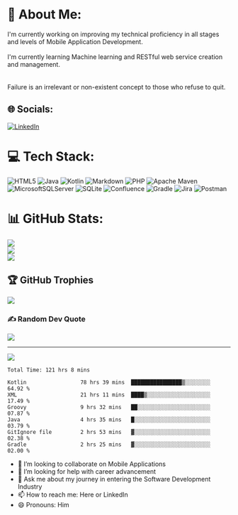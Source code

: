 # 💫 About Me:
I'm currently working on improving my technical proficiency in all stages and levels of Mobile Application Development.<br><br>I'm currently learning Machine learning and RESTful web service creation and management.<br><br><br>Failure is an irrelevant or non-existent concept to those who refuse to quit.


## 🌐 Socials:
[![LinkedIn](https://img.shields.io/badge/LinkedIn-%230077B5.svg?logo=linkedin&logoColor=white)](https://linkedin.com/in/clarence-e-moore) 

# 💻 Tech Stack:
![HTML5](https://img.shields.io/badge/html5-%23E34F26.svg?style=for-the-badge&logo=html5&logoColor=white) ![Java](https://img.shields.io/badge/java-%23ED8B00.svg?style=for-the-badge&logo=java&logoColor=white) ![Kotlin](https://img.shields.io/badge/kotlin-%230095D5.svg?style=for-the-badge&logo=kotlin&logoColor=white) ![Markdown](https://img.shields.io/badge/markdown-%23000000.svg?style=for-the-badge&logo=markdown&logoColor=white) ![PHP](https://img.shields.io/badge/php-%23777BB4.svg?style=for-the-badge&logo=php&logoColor=white) ![Apache Maven](https://img.shields.io/badge/Apache%20Maven-C71A36?style=for-the-badge&logo=Apache%20Maven&logoColor=white) ![MicrosoftSQLServer](https://img.shields.io/badge/Microsoft%20SQL%20Sever-CC2927?style=for-the-badge&logo=microsoft%20sql%20server&logoColor=white) ![SQLite](https://img.shields.io/badge/sqlite-%2307405e.svg?style=for-the-badge&logo=sqlite&logoColor=white) ![Confluence](https://img.shields.io/badge/confluence-%23172BF4.svg?style=for-the-badge&logo=confluence&logoColor=white) ![Gradle](https://img.shields.io/badge/Gradle-02303A.svg?style=for-the-badge&logo=Gradle&logoColor=white) ![Jira](https://img.shields.io/badge/jira-%230A0FFF.svg?style=for-the-badge&logo=jira&logoColor=white) ![Postman](https://img.shields.io/badge/Postman-FF6C37?style=for-the-badge&logo=postman&logoColor=white)
# 📊 GitHub Stats:
![](https://github-readme-stats.vercel.app/api?username=AndroidLion48&theme=onedark&hide_border=true&include_all_commits=true&count_private=true)<br/>
![](https://github-readme-streak-stats.herokuapp.com/?user=AndroidLion48&theme=onedark&hide_border=true)<br/>
![](https://github-readme-stats.vercel.app/api/top-langs/?username=AndroidLion48&theme=onedark&hide_border=true&include_all_commits=true&count_private=true&layout=compact)

## 🏆 GitHub Trophies
![](https://github-profile-trophy.vercel.app/?username=AndroidLion48&theme=radical&no-frame=false&no-bg=false&margin-w=4)

### ✍️ Random Dev Quote
![](https://quotes-github-readme.vercel.app/api?type=horizontal&theme=radical)

---
[![](https://visitcount.itsvg.in/api?id=AndroidLion48&icon=0&color=0)](https://visitcount.itsvg.in)

<!--START_SECTION:waka-->

```text
Total Time: 121 hrs 8 mins

Kotlin                 78 hrs 39 mins  ████████████████▒░░░░░░░░   64.92 %
XML                    21 hrs 11 mins  ████▒░░░░░░░░░░░░░░░░░░░░   17.49 %
Groovy                 9 hrs 32 mins   ██░░░░░░░░░░░░░░░░░░░░░░░   07.87 %
Java                   4 hrs 35 mins   █░░░░░░░░░░░░░░░░░░░░░░░░   03.79 %
GitIgnore file         2 hrs 53 mins   ▓░░░░░░░░░░░░░░░░░░░░░░░░   02.38 %
Gradle                 2 hrs 25 mins   ▓░░░░░░░░░░░░░░░░░░░░░░░░   02.00 %
```

<!--END_SECTION:waka-->


- 👯 I’m looking to collaborate on Mobile Applications
- 🤔 I’m looking for help with career advancement
- 💬 Ask me about my journey in entering the Software Development Industry
- 📫 How to reach me: Here or LinkedIn
- 😄 Pronouns: Him

